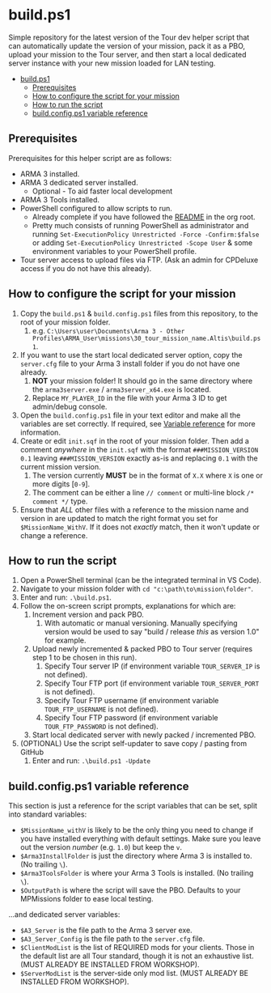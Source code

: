 # build.ps1

Simple repository for the latest version of the Tour dev helper script that can automatically update the version of your mission, pack it as a PBO, upload your mission to the Tour server, and then start a local dedicated server instance with your new mission loaded for LAN testing.

- [build.ps1](#buildps1)
  - [Prerequisites](#prerequisites)
  - [How to configure the script for your mission](#how-to-configure-the-script-for-your-mission)
  - [How to run the script](#how-to-run-the-script)
  - [build.config.ps1 variable reference](#buildconfigps1-variable-reference)

## Prerequisites

Prerequisites for this helper script are as follows:

- ARMA 3 installed.
- ARMA 3 dedicated server installed.
  - Optional - To aid faster local development
- ARMA 3 Tools installed.
- PowerShell configured to allow scripts to run.
  - Already complete if you have followed the [README](https://github.com/Tour-of-Teamrespawn/.github/blob/main/profile/README.md#configure-powershell-git-and-build-script) in the org root.
  - Pretty much consists of running PowerShell as administrator and running `Set-ExecutionPolicy Unrestricted -Force -Confirm:$false` or adding `Set-ExecutionPolicy Unrestricted -Scope User` & some environment variables to your PowerShell profile.
- Tour server access to upload files via FTP. (Ask an admin for CPDeluxe access if you do not have this already).

## How to configure the script for your mission

1. Copy the `build.ps1` & `build.config.ps1` files from this repository, to the root of your mission folder.
    1. e.g. `C:\Users\user\Documents\Arma 3 - Other Profiles\ARMA_User\missions\30_tour_mission_name.Altis\build.ps1`.
2. If you want to use the start local dedicated server option, copy the `server.cfg` file to your Arma 3 install folder if you do not have one already.
    1. __NOT__ your mission folder! It should go in the same directory where the `arma3server.exe` / `arma3server_x64.exe` is located.
    2. Replace `MY_PLAYER_ID` in the file with your Arma 3 ID to get admin/debug console.
3. Open the `build.config.ps1` file in your text editor and make all the variables are set correctly. If required, see [Variable reference](#buildps1-variable-reference) for more information.
4. Create or edit `init.sqf` in the root of your mission folder. Then add a comment _anywhere_ in the `init.sqf` with the format `###MISSION_VERSION 0.1` leaving `###MISSION_VERSION` exactly as-is and replacing `0.1` with the current mission version.
    1. The version currently __MUST__ be in the format of `X.X` where `X` is one or more digits [`0-9`].
    2. The comment can be either a line `// comment` or multi-line block `/* comment */` type.
5. Ensure that _ALL_ other files with a reference to the mission name and version in are updated to match the right format you set for `$MissionName_WithV`. If it does not _exactly_ match, then it won't update or change a reference.

## How to run the script

1. Open a PowerShell terminal (can be the integrated terminal in VS Code).
2. Navigate to your mission folder with `cd "c:\path\to\mission\folder"`.
3. Enter and run: `.\build.ps1`.
4. Follow the on-screen script prompts, explanations for which are:
   1. Increment version and pack PBO.
      1. With automatic or manual versioning. Manually specifying version would be used to say "build / release _this_ as version 1.0" for example.
   2. Upload newly incremented & packed PBO to Tour server (requires step 1 to be chosen in this run).
      1. Specify Tour server IP (if environment variable `TOUR_SERVER_IP` is not defined).
      2. Specify Tour FTP port (if environment variable `TOUR_SERVER_PORT` is not defined).
      3. Specify Tour FTP username (if environment variable `TOUR_FTP_USERNAME` is not defined).
      4. Specify Tour FTP password (if environment variable `TOUR_FTP_PASSWORD` is not defined).
   3. Start local dedicated server with newly packed / incremented PBO.
5. (OPTIONAL) Use the script self-updater to save copy / pasting from GitHub
   1. Enter and run: `.\build.ps1 -Update`

## build.config.ps1 variable reference

This section is just a reference for the script variables that can be set, split into standard variables:

- `$MissionName_withV` is likely to be the only thing you need to change if you have installed everything with default settings. Make sure you leave out the version _number_ (e.g. `1.0`) but keep the `v`.
- `$Arma3InstallFolder` is just the directory where Arma 3 is installed to. (No trailing `\`).
- `$Arma3ToolsFolder` is where your Arma 3 Tools is installed. (No trailing `\`).
- `$OutputPath` is where the script will save the PBO. Defaults to your MPMissions folder to ease local testing.

...and dedicated server variables:

- `$A3_Server` is the file path to the Arma 3 server exe.
- `$A3_Server_Config` is the file path to the `server.cfg` file.
- `$ClientModList` is the list of REQUIRED mods for your clients. Those in the default list are all Tour standard, though it is not an exhaustive list. (MUST ALREADY BE INSTALLED FROM WORKSHOP).
- `$ServerModList` is the server-side only mod list. (MUST ALREADY BE INSTALLED FROM WORKSHOP).
